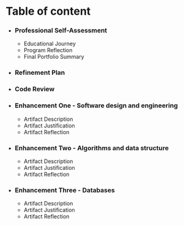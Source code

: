 # Table of content

* ### Professional Self-Assessment
  * Educational Journey
  * Program Reflection
  * Final Portfolio Summary


* ### Refinement Plan

* ### Code Review

* ### Enhancement One - Software design and engineering
  * Artifact Description
  * Artifact Justification
  * Artifact Reflection


* ### Enhancement Two - Algorithms and data structure
  * Artifact Description
  * Artifact Justification
  * Artifact Reflection


* ### Enhancement Three - Databases
  * Artifact Description
  * Artifact Justification
  * Artifact Reflection
